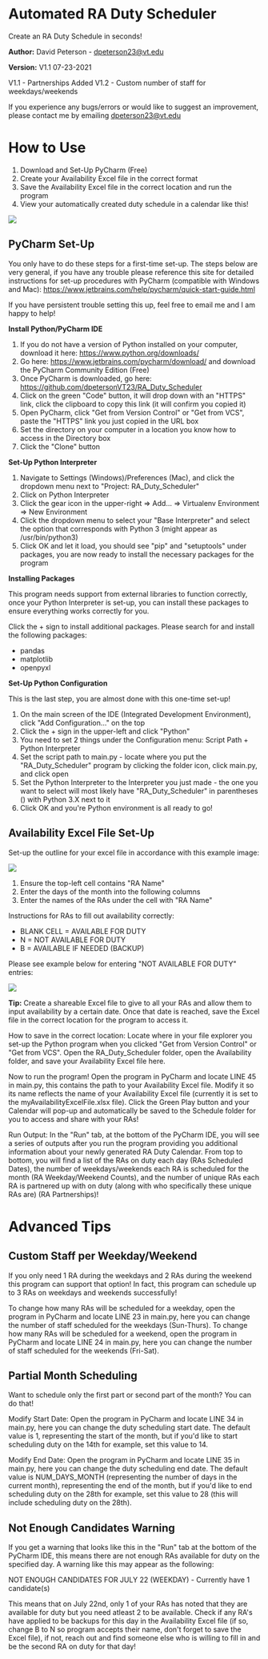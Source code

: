 # Automated RA Duty Scheduler
Create an RA Duty Schedule in seconds!

**Author:** David Peterson - dpeterson23@vt.edu

**Version:** V1.1 07-23-2021

V1.1 - Partnerships Added
V1.2 - Custom number of staff for weekdays/weekends

If you experience any bugs/errors or would like to suggest an improvement, please contact me by emailing dpeterson23@vt.edu

# How to Use
1) Download and Set-Up PyCharm (Free)
2) Create your Availability Excel file in the correct format
3) Save the Availability Excel file in the correct location and run the program
4) View your automatically created duty schedule in a calendar like this!

![](images/calendar.png)


## PyCharm Set-Up
You only have to do these steps for a first-time set-up. The steps below are very general, if you have any trouble please reference this site for detailed instructions for set-up procedures with PyCharm (compatible with Windows and Mac): https://www.jetbrains.com/help/pycharm/quick-start-guide.html

If you have persistent trouble setting this up, feel free to email me and I am happy to help!

**Install Python/PyCharm IDE**
1) If you do not have a version of Python installed on your computer, download it here: https://www.python.org/downloads/
1) Go here: https://www.jetbrains.com/pycharm/download/ and download the PyCharm Community Edition (Free)
3) Once PyCharm is downloaded, go here: https://github.com/dpetersonVT23/RA_Duty_Scheduler
4) Click on the green "Code" button, it will drop down with an "HTTPS" link, click the clipboard to copy this link (it will confirm you copied it)
5) Open PyCharm, click "Get from Version Control" or "Get from VCS", paste the "HTTPS" link you just copied in the URL box
6) Set the directory on your computer in a location you know how to access in the Directory box
7) Click the "Clone" button

**Set-Up Python Interpreter**
1) Navigate to Settings (Windows)/Preferences (Mac), and click the dropdown menu next to "Project: RA_Duty_Scheduler"
2) Click on Python Interpreter
3) Click the gear icon in the upper-right => Add... => Virtualenv Environment => New Environment
4) Click the dropdown menu to select your "Base Interpreter" and select the option that corresponds with Python 3 (might appear as /usr/bin/python3)
5) Click OK and let it load, you should see "pip" and "setuptools" under packages, you are now ready to install the necessary packages for the program

**Installing Packages**

This program needs support from external libraries to function correctly, once your Python Interpreter is set-up, you can install these packages to ensure everything works correctly for you.

Click the + sign to install additional packages. Please search for and install the following packages:
- pandas
- matplotlib
- openpyxl

**Set-Up Python Configuration**

This is the last step, you are almost done with this one-time set-up!

1) On the main screen of the IDE (Integrated Development Environment), click "Add Configuration..." on the top
2) Click the + sign in the upper-left and click "Python"
3) You need to set 2 things under the Configuration menu: Script Path + Python Interpreter
4) Set the script path to main.py - locate where you put the "RA_Duty_Scheduler" program by clicking the folder icon, click main.py, and click open
5) Set the Python Interpreter to the Interpreter you just made - the one you want to select will most likely have "RA_Duty_Scheduler" in parentheses () with Python 3.X next to it
6) Click OK and you're Python environment is all ready to go!

## Availability Excel File Set-Up
Set-up the outline for your excel file in accordance with this example image:

![](images/excel_1.png)

1) Ensure the top-left cell contains "RA Name"
2) Enter the days of the month into the following columns
3) Enter the names of the RAs under the cell with "RA Name"

Instructions for RAs to fill out availability correctly:
- BLANK CELL = AVAILABLE FOR DUTY
- N          = NOT AVAILABLE FOR DUTY
- B          = AVAILABLE IF NEEDED (BACKUP)

Please see example below for entering "NOT AVAILABLE FOR DUTY" entries:

![](images/excel_2.png)

**Tip:** Create a shareable Excel file to give to all your RAs and allow them to input availability by a certain date. Once that date is reached, save the Excel file in the correct location for the program to access it.

How to save in the correct location: Locate where in your file explorer you set-up the Python program when you clicked "Get from Version Control" or "Get from VCS". Open the RA_Duty_Scheduler folder, open the Availability folder, and save your Availability Excel file here.

Now to run the program! Open the program in PyCharm and locate LINE 45 in main.py, this contains the path to your Availability Excel file. Modify it so its name reflects the name of your Availability Excel file (currently it is set to the myAvailabilityExcelFile.xlsx file). Click the Green Play button and your Calendar will pop-up and automatically be saved to the Schedule folder for you to access and share with your RAs!

Run Output: In the "Run" tab, at the bottom of the PyCharm IDE, you will see a series of outputs after you run the program providing you additional information about your newly generated RA Duty Calendar. From top to bottom, you will find a list of the RAs on duty each day (RAs Scheduled Dates), the number of weekdays/weekends each RA is scheduled for the month (RA Weekday/Weekend Counts), and the number of unique RAs each RA is partnered up with on duty (along with who specifically these unique RAs are) (RA Partnerships)!

# Advanced Tips

## Custom Staff per Weekday/Weekend
If you only need 1 RA during the weekdays and 2 RAs during the weekend this program can support that option! In fact, this program can schedule up to 3 RAs on weekdays and weekends successfully!

To change how many RAs will be scheduled for a weekday, open the program in PyCharm and locate LINE 23 in main.py, here you can change the number of staff scheduled for the weekdays (Sun-Thurs). To change how many RAs will be scheduled for a weekend, open the program in PyCharm and locate LINE 24 in main.py, here you can change the number of staff scheduled for the weekends (Fri-Sat). 

## Partial Month Scheduling
Want to schedule only the first part or second part of the month? You can do that!

Modify Start Date: Open the program in PyCharm and locate LINE 34 in main.py, here you can change the duty scheduling start date. The default value is 1, representing the start of the month, but if you'd like to start scheduling duty on the 14th for example, set this value to 14.

Modify End Date: Open the program in PyCharm and locate LINE 35 in main.py, here you can change the duty scheduling end date. The default value is NUM_DAYS_MONTH (representing the number of days in the current month), representing the end of the month, but if you'd like to end scheduling duty on the 28th for example, set this value to 28 (this will include scheduling duty on the 28th).

## Not Enough Candidates Warning
If you get a warning that looks like this in the "Run" tab at the bottom of the PyCharm IDE, this means there are not enough RAs available for duty on the specified day. A warning like this may appear as the following:

NOT ENOUGH CANDIDATES FOR JULY 22 (WEEKDAY) - Currently have 1 candidate(s)

This means that on July 22nd, only 1 of your RAs has noted that they are available for duty but you need atleast 2 to be available. Check if any RA's have applied to be backups for this day in the Availability Excel file (if so, change B to N so program accepts their name, don't forget to save the Excel file), if not, reach out and find someone else who is willing to fill in and be the second RA on duty for that day!

